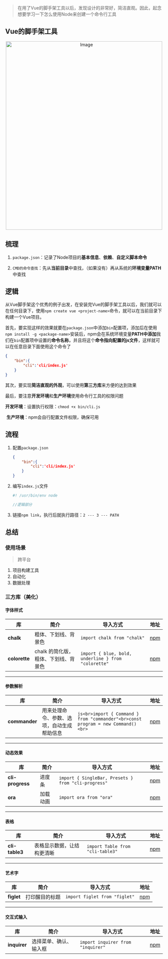 
> 在用了Vue的脚手架工具以后，发现设计的非常好，简洁直观。因此，起念想要学习一下怎么使用Node来创建一个命令行工具

## Vue的脚手架工具

<p align="center"><img width="500" height="600" alt="Image" src="http://t26ywb2of.hn-bkt.clouddn.com/image/image-20250906182713572.png" /></p>

## 梳理

1. `package.json`：记录了Node项目的**基本信息**、**依赖**、**自定义脚本命令**

2. `CMD的命令查找`：先从**当前目录**中查找，（如果没有）再从系统的**环境变量PATH**中查找

## 逻辑

​	从Vue脚手架这个优秀的例子出发，在安装完Vue的脚手架工具以后，我们就可以在任何目录下，使用`npm create vue <project-name>`命令，就可以在当前目录下构建一个Vue项目。

​	首先，要实现这样的效果就要在`package.json`中添加`bin`配置项，添加后在使用`npm install -g <package-name>`安装后，npm会在系统环境变量**PATH中添加**我们在`bin`配置项中设置的**命令名称**，并且将这个**命令指向配置的js文件**，这样就可以在任意目录下面使用这个命令了

```json
{
    "bin":{
        "cli":'cli/index.js'
    }
}
```

​	其次，要实现**简洁直观的外观**，可以使用**第三方库**来方便的达到效果

​	最后，要注意**开发环境**和**生产环境**使用命令行工具的权限问题

​		**开发环境**：设置执行权限：`chmod +x bin/cli.js`

​		**生产环境**：npm会自行配置文件权限，确保可用

## 流程

1. 配置`package.json`

   ```json
   {
       "bin":{
           "cli":'cli/index.js'
       }
   }
   ```

2. 编写`index.js`文件

   ```js
   #! /usr/bin/env node
   
   //逻辑部分
   
   ```

3. 链接`npm link`，执行后就执行路径：`2 --- 3 --- PATH`

## 总结

### 使用场景

> 跨平台

1. 项目构建工具
2. 自动化
3. 数据处理

### 三方库（美化）

#### 字体样式

| 库 | 简介 | 导入方式 | 地址 |
|----|------|----------|------|
| **chalk** | 粗体、下划线、背景色 | `import chalk from "chalk"` | [npm](https://www.npmjs.com/package/chalk) |
| **colorette** | chalk 的简化版，粗体、下划线、背景色 | `import { blue, bold, underline } from "colorette"` | [npm](https://www.npmjs.com/package/colorette) |

---

#### 参数解析

| 库 | 简介 | 导入方式 | 地址 |
|----|------|----------|------|
| **commander** | 用来处理命令、参数、选项，自动生成帮助信息 | ```js<br>import { Command } from "commander"<br>const program = new Command()<br>``` | [npm](https://www.npmjs.com/package/commander) |

---

#### 动态效果

| 库 | 简介 | 导入方式 | 地址 |
|----|------|----------|------|
| **cli-progress** | 进度条 | `import { SingleBar, Presets } from "cli-progress"` | [npm](https://www.npmjs.com/package/cli-progress) |
| **ora** | 加载动画 | `import ora from "ora"` | [npm](https://www.npmjs.com/package/ora) |

---

#### 表格

| 库 | 简介 | 导入方式 | 地址 |
|----|------|----------|------|
| **cli-table3** | 表格显示数据，让结构更清晰 | `import Table from "cli-table3"` | [npm](https://www.npmjs.com/package/cli-table3) |

---

#### 艺术字

| 库 | 简介 | 导入方式 | 地址 |
|----|------|----------|------|
| **figlet** | 打印醒目的标题 | `import figlet from "figlet"` | [npm](https://www.npmjs.com/package/figlet) |

---

#### 交互式输入

| 库 | 简介 | 导入方式 | 地址 |
|----|------|----------|------|
| **inquirer** | 选择菜单、确认、输入框 | `import inquirer from "inquirer"` | [npm](https://www.npmjs.com/package/inquirer) |
